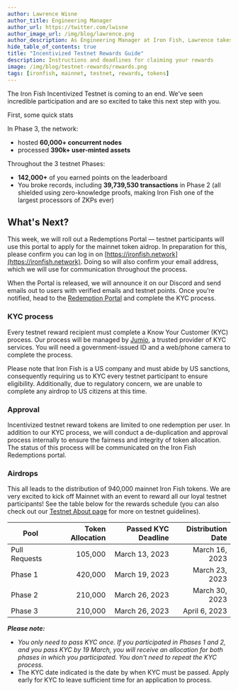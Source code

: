```yaml
---
author: Lawrence Wisne
author_title: Engineering Manager
author_url: https://twitter.com/lwisne
author_image_url: /img/blog/lawrence.png
author_description: As Engineering Manager at Iron Fish, Lawrence takes charge of guiding development of the Iron Fish protocol, shipping code, and connecting our technical team with the community.
hide_table_of_contents: true
title: "Incentivized Testnet Rewards Guide"
description: Instructions and deadlines for claiming your rewards
image: /img/blog/testnet-rewards/rewards.png
tags: [ironfish, mainnet, testnet, rewards, tokens]
---
```


The Iron Fish Incentivized Testnet is coming to an end. We've seen incredible participation and are so excited to take this next step with you.

First, some quick stats

In Phase 3, the network:

-   hosted **60,000+ concurrent nodes**
-   processed **390k+ user-minted assets**

Throughout the 3 testnet Phases:

-   **142,000+** of you earned points on the leaderboard
-   You broke records, including **39,739,530 transactions** in Phase 2 (all shielded using zero-knowledge proofs, making Iron Fish one of the largest processors of ZKPs ever)

## What's Next?

This week, we will roll out a Redemptions Portal — testnet participants will use this portal to apply for the mainnet token aidrop. In preparation for this, please confirm you can log in on [https://ironfish.network](https://ironfish.network). Doing so will also confirm your email address, which we will use for communication throughout the process.

When the Portal is released, we will announce it on our Discord and send emails out to users with verified emails and testnet points. Once you’re notified, head to the [Redemption Portal](https://testnet.ironfish.network/redemption) and complete the KYC process.

### KYC process

Every testnet reward recipient must complete a Know Your Customer (KYC) process. Our process will be managed by [Jumio](https://www.jumio.com/global-coverage/), a trusted provider of KYC services. You will need a government-issued ID and a web/phone camera to complete the process.

Please note that Iron Fish is a US company and must abide by US sanctions, consequently requiring us to KYC every testnet participant to ensure eligibility. Additionally, due to regulatory concern, we are unable to complete any airdrop to US citizens at this time.

### Approval

Incentivized testnet reward tokens are limited to one redemption per user. In addition to our KYC process, we will conduct a de-duplication and approval process internally to ensure the fairness and integrity of token allocation. The status of this process will be communicated on the Iron Fish Redemptions portal.

### Airdrops

This all leads to the distribution of 940,000 mainnet Iron Fish tokens. We are very excited to kick off Mainnet with an event to reward all our loyal testnet participants! See the table below for the rewards schedule (you can also check out our [Testnet About page](https://testnet.ironfish.network/about) for more on testnet guidelines).

| Pool | Token Allocation | Passed KYC Deadline | Distribution Date |
|---|---:|---:|---:|
| Pull Requests | 105,000 | March 13, 2023 | March 16, 2023 |
| Phase 1 | 420,000 | March 19, 2023 | March 23, 2023 |
| Phase 2 | 210,000 | March 26, 2023 | March 30, 2023 |
| Phase 3 | 210,000 | March 26, 2023 | April 6, 2023 |

***Please note:***

 - *You only need to pass KYC once. If you participated in Phases 1 and 2, and you pass KYC by 19 March, you will receive an allocation for
   both phases in which you participated. You don't need to repeat the KYC process.*
 - The KYC date indicated is the date by when KYC must be passed. Apply early for KYC to leave sufficient time for an application to process.
